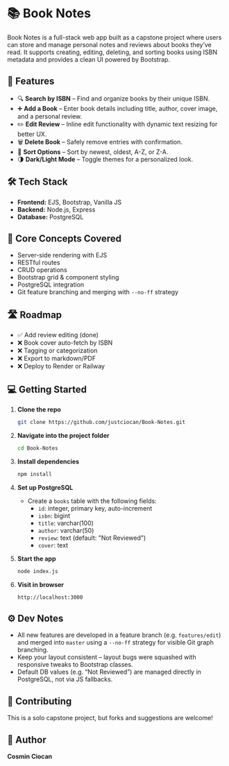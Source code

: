 # 📚 Book Notes

Book Notes is a full-stack web app built as a capstone project where users can store and manage personal notes and reviews about books they’ve read. It supports creating, editing, deleting, and sorting books using ISBN metadata and provides a clean UI powered by Bootstrap.

## 🚀 Features

- 🔍 **Search by ISBN** – Find and organize books by their unique ISBN.
- ➕ **Add a Book** – Enter book details including title, author, cover image, and a personal review.
- ✏️ **Edit Review** – Inline edit functionality with dynamic text resizing for better UX.
- 🗑️ **Delete Book** – Safely remove entries with confirmation.
- 🔀 **Sort Options** – Sort by newest, oldest, A-Z, or Z-A.
- 🌗 **Dark/Light Mode** – Toggle themes for a personalized look.

## 🛠️ Tech Stack

- **Frontend:** EJS, Bootstrap, Vanilla JS
- **Backend:** Node.js, Express
- **Database:** PostgreSQL

## 🧠 Core Concepts Covered

- Server-side rendering with EJS
- RESTful routes
- CRUD operations
- Bootstrap grid & component styling
- PostgreSQL integration
- Git feature branching and merging with `--no-ff` strategy

## 🛣️ Roadmap

- ✅ Add review editing (done)
- ❌ Book cover auto-fetch by ISBN
- ❌ Tagging or categorization
- ❌ Export to markdown/PDF
- ❌ Deploy to Render or Railway

## 💻 Getting Started

1. **Clone the repo**
   ```bash
   git clone https://github.com/justciocan/Book-Notes.git
   ```

2. **Navigate into the project folder**
   ```bash
   cd Book-Notes
   ```

3. **Install dependencies**
   ```bash
   npm install
   ```

4. **Set up PostgreSQL**
   - Create a `books` table with the following fields:
     - `id`: integer, primary key, auto-increment
     - `isbn`: bigint
     - `title`: varchar(100)
     - `author`: varchar(50)
     - `review`: text (default: "Not Reviewed")
     - `cover`: text

5. **Start the app**
   ```bash
   node index.js
   ```

6. **Visit in browser**
   ```
   http://localhost:3000
   ```

## ⚙️ Dev Notes

- All new features are developed in a feature branch (e.g. `features/edit`) and merged into `master` using a `--no-ff` strategy for visible Git graph branching.
- Keep your layout consistent – layout bugs were squashed with responsive tweaks to Bootstrap classes.
- Default DB values (e.g. “Not Reviewed”) are managed directly in PostgreSQL, not via JS fallbacks.

## 🤝 Contributing

This is a solo capstone project, but forks and suggestions are welcome!

## 🧠 Author

**Cosmin Ciocan**
